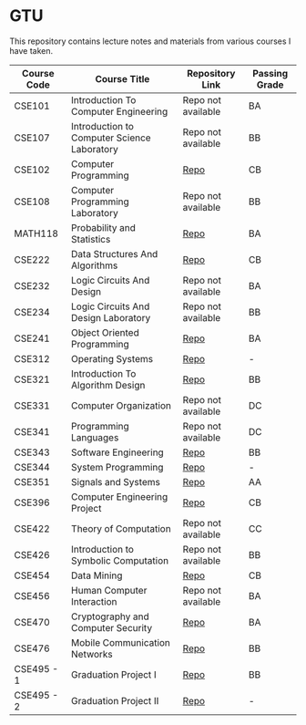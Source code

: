 # GTU
This repository contains lecture notes and materials from various courses I have taken.

| Course Code | Course Title                 | Repository Link     | Passing Grade |
|-------------|------------------------------|---------------------|---------------|
| CSE101      | Introduction To Computer Engineering  | Repo not available | BA |
| CSE107      | 	Introduction to Computer Science Laboratory | Repo not available | BB |
| CSE102      | Computer Programming         | [Repo](https://github.com/abdurrahmanbulut/GTU/tree/main/CSE102) | CB |
| CSE108      | Computer Programming Laboratory | Repo not available | BB |
| MATH118     | Probability and Statistics   | [Repo](https://github.com/abdurrahmanbulut/GTU/tree/main/MATH118) | BA |
| CSE222      | Data Structures And Algorithms   | [Repo](https://github.com/abdurrahmanbulut/GTU/tree/main/CSE222) | CB |
| CSE232      | 	Logic Circuits And Design | Repo not available | BA |
| CSE234      | 	Logic Circuits And Design Laboratory | Repo not available | BB |
| CSE241      | Object Oriented Programming  | [Repo](https://github.com/abdurrahmanbulut/GTU/tree/main/CSE241) | BA |
| CSE312      | Operating Systems            | [Repo](https://github.com/abdurrahmanbulut/GTU/tree/main/CSE312) | - |
| CSE321      | Introduction To Algorithm Design | [Repo](https://github.com/abdurrahmanbulut/GTU/tree/main/CSE321) | BB |
| CSE331      | 	Computer Organization | Repo not available | DC |
| CSE341      | 	Programming Languages | Repo not available | DC |
| CSE343      | Software Engineering         | [Repo](https://github.com/abdurrahmanbulut/GTU/tree/main/CSE343) | BB |
| CSE344      | System Programming            | [Repo](https://github.com/abdurrahmanbulut/GTU/tree/main/CSE344) | - |
| CSE351      | Signals and Systems          | [Repo](https://github.com/abdurrahmanbulut/GTU/tree/main/CSE351) | AA |
| CSE396      | Computer Engineering Project | [Repo](https://github.com/abdurrahmanbulut/GTU/tree/main/CSE396) | CB |
| CSE422      | 	Theory of Computation | Repo not available | CC |
| CSE426      | 	Introduction to Symbolic Computation | Repo not available | BB |
| CSE454      | Data Mining                  | [Repo](https://github.com/abdurrahmanbulut/GTU/tree/main/CSE454) | CB |
| CSE456      | 	Human Computer Interaction | Repo not available | BA |
| CSE470      | Cryptography and Computer Security | [Repo](https://github.com/abdurrahmanbulut/GTU/tree/main/CSE470) | BA |
| CSE476      | Mobile Communication Networks | [Repo](https://github.com/abdurrahmanbulut/GTU/tree/main/CSE476) | BB |
| CSE495 - 1  | Graduation Project I         | [Repo](https://github.com/abdurrahmanbulut/GTU/tree/main/CSE495%20-%201) | BB |
| CSE495 - 2  | Graduation Project II        | [Repo](https://github.com/abdurrahmanbulut/GTU/tree/main/CSE495%20-%202) | - |
